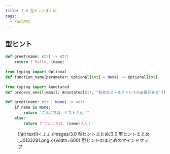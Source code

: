 ```yaml
---
title: 3.0 型ヒントまとめ
tags:
  - FastAPI
---
```


## 型ヒント

```python title="型ヒント : 型を指定"
def greet(name: str) -> str:
    return f'Hello, {name}'
```

```python title="Optional型の使用例 : 値がNoneになる可能性がある型を指定"
from typing import Optional
def function_name(parameter: Optional[int] = None) -> Optional[int]
```

```python title="Annotatedの使用例 : 指定した型に追加情報を記載"
from typing import Annotated
def process_email(email: Annotated[str, "有効なメールアドレスの必要がある"])
```

```python title="|の使用例 : 2つの型のいずれか一方を示す"
def greet(name: str | None) -> str:
    if name is None:
        return "こんにちは、ゲストさん！"
    else:
        return f"こんにちは、{name}さん！"
```

<figure markdown="span">
  ![alt text](<../../../images/3.0 型ヒントまとめ/3.0 型ヒントまとめ_J0133291.png>){width=600}
  <figconfig>型ヒントのまとめのマインドマップ</figconfig>
</figure>
